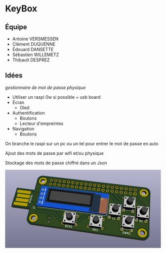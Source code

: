 # KeyBox



## Équipe

- Antoine VERSMESSEN
- Clément DUQUENNE
- Édouard DANSETTE
- Sébastien WILLEMETZ
- Thibault DESPREZ



## Idées

*gestionnaire de mot de passe physique*

- Utiliser un raspi 0w si possible + usb board
- Écran
    - Oled
- Authentification 
    - Boutons 
    - Lecteur d'empreintes
- Navigation 
    - Boutons

On branche le raspi sur un pc ou un tel pour entrer le mot de passe en auto

Ajout des mots de passe par wifi et/ou physique

Stockage des mots de passe chiffré dans un Json



![hat](Elec/keybox_hat.png)